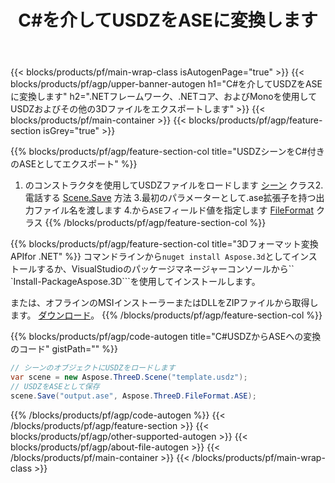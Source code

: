 ﻿---
title: C#を介してUSDZをASEに変換します 
description: .NETAPIを使用してUSDZおよびその他の3Dファイルを変換します
url: /ja/net/conversion/usdz-to-ase/
family: 3d
platformtag: net
feature: conversion
informat: USDZ
outformat: ASE
otherformats: PDF 3MF GLTF DRC DXF OBJ FBX DAE 
---
{{< blocks/products/pf/main-wrap-class isAutogenPage="true" >}}
{{< blocks/products/pf/agp/upper-banner-autogen h1="C#を介してUSDZをASEに変換します" h2=".NETフレームワーク、.NETコア、およびMonoを使用してUSDZおよびその他の3Dファイルをエクスポートします" >}}
{{< blocks/products/pf/main-container >}}
{{< blocks/products/pf/agp/feature-section isGrey="true" >}}

{{% blocks/products/pf/agp/feature-section-col title="USDZシーンをC#付きのASEとしてエクスポート" %}}
1. のコンストラクタを使用してUSDZファイルをロードします [シーン](https://apireference.aspose.com/3d/net/aspose.threed/scene) クラス2.電話する [Scene.Save](https://apireference.aspose.com/3d/net/aspose.threed/scene/methods/save/index) 方法
3.最初のパラメーターとして.ase拡張子を持つ出力ファイル名を渡します
4.から`ASE`フィールド値を指定します [FileFormat](https://apireference.aspose.com/3d/net/aspose.threed/fileformat/fields/index) クラス
{{% /blocks/products/pf/agp/feature-section-col %}}

{{% blocks/products/pf/agp/feature-section-col title="3Dフォーマット変換APIfor .NET" %}}
コマンドラインから```nuget install Aspose.3d```としてインストールするか、VisualStudioのパッケージマネージャーコンソールから`` `Install-PackageAspose.3D```を使用してインストールします。

または、オフラインのMSIインストーラーまたはDLLをZIPファイルから取得します。 [ダウンロード](https://downloads.aspose.com/3d/net)。
{{% /blocks/products/pf/agp/feature-section-col %}}

{{% blocks/products/pf/agp/code-autogen title="C#USDZからASEへの変換のコード" gistPath="" %}}
```cs
// シーンのオブジェクトにUSDZをロードします 
var scene = new Aspose.ThreeD.Scene("template.usdz");
// USDZをASEとして保存 
scene.Save("output.ase", Aspose.ThreeD.FileFormat.ASE);

```
{{% /blocks/products/pf/agp/code-autogen %}}
{{< /blocks/products/pf/agp/feature-section >}}
{{< blocks/products/pf/agp/other-supported-autogen >}}
{{< blocks/products/pf/agp/about-file-autogen >}}
{{< /blocks/products/pf/main-container >}}
{{< /blocks/products/pf/main-wrap-class >}}